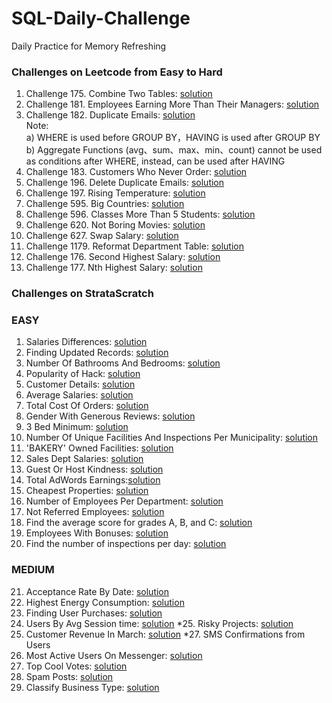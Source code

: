 # SQL-Daily-Challenge
Daily Practice for Memory Refreshing <br>
### Challenges on Leetcode from Easy to Hard <br>
1. Challenge 175. Combine Two Tables: [solution](solution_1.txt)
2. Challenge 181. Employees Earning More Than Their Managers: [solution](solution_2.txt)
3. Challenge 182. Duplicate Emails: [solution](solution_3.txt) <br>
    Note:<br>
    a) WHERE is used before GROUP BY，HAVING is used after GROUP BY<br>
    b) Aggregate Functions (avg、sum、max、min、count) cannot be used as conditions after WHERE, instead, can be used after HAVING
4. Challenge 183. Customers Who Never Order: [solution](solution_4.txt)
5. Challenge 196. Delete Duplicate Emails: [solution](solution_5.txt)
6. Challenge 197. Rising Temperature: [solution](solution_6.txt)
7. Challenge 595. Big Countries: [solution](solution_7.txt)
8. Challenge 596. Classes More Than 5 Students: [solution](solution_8.txt)
9. Challenge 620. Not Boring Movies: [solution](solution_9.txt)
10. Challenge 627. Swap Salary: [solution](solution_10.txt)
11. Challenge 1179. Reformat Department Table: [solution](solution_11.txt)
12. Challenge 176. Second Highest Salary: [solution](solution_12.txt)
13. Challenge 177. Nth Highest Salary: [solution](solution_13.txt)

### Challenges on StrataScratch <br>
### EASY ###
1. Salaries Differences: [solution](strata_s_1.txt)
2. Finding Updated Records: [solution](strata_s_2.txt)
3. Number Of Bathrooms And Bedrooms: [solution](strata_s_3.txt)
4. Popularity of Hack: [solution](strata_s_4.txt)
5. Customer Details: [solution](strata_s_5.txt)
6. Average Salaries: [solution](strata_s_6.txt)
7. Total Cost Of Orders: [solution](strata_s_7.txt)
8. Gender With Generous Reviews: [solution](strata_s_8.txt)
9. 3 Bed Minimum: [solution](strata_s_9.txt)
10. Number Of Unique Facilities And Inspections Per Municipality: [solution](strata_s_10.txt)
11. 'BAKERY' Owned Facilities: [solution](strata_s_11.txt)
12. Sales Dept Salaries: [solution](strata_s_12.txt)
13. Guest Or Host Kindness: [solution](strata_s_13.txt)
14. Total AdWords Earnings:[solution](strata_s_14.txt)
15. Cheapest Properties: [solution](strata_s_15.txt)
16. Number of Employees Per Department: [solution](strata_s_16.txt)
17. Not Referred Employees: [solution](strata_s_17.txt)
18. Find the average score for grades A, B, and C: [solution](strata_s_18.txt)
19. Employees With Bonuses: [solution](strata_s_19.txt)
20. Find the number of inspections per day: [solution](strata_s_20.txt)

### MEDIUM ###
21. Acceptance Rate By Date: [solution](strata_s_21.txt)
22. Highest Energy Consumption: [solution](strata_s_22.txt)
23. Finding User Purchases: [solution](strata_s_23.txt)
24. Users By Avg Session time: [solution](strata_s_24.txt)
*25. Risky Projects: [solution](strata_s_25.txt)
26. Customer Revenue In March: [solution](strata_s_26.txt)
*27. SMS Confirmations from Users
28. Most Active Users On Messenger: [solution](strata_s_28.txt)
29. Top Cool Votes: [solution](strata_s_29.txt)
30. Spam Posts: [solution](strata_s_30.txt)
31. Classify Business Type: [solution](strata_s_31.txt)
